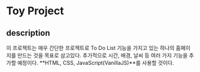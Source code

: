 # Toy Project

## description

이 프로젝트는 매우 간단한 프로젝트로 To Do List 기능을 가지고 있는 하나의 홈페이지를 만드는 것을 목표로 삼고있다. 추가적으로 시간, 배경, 날씨 등 여러 가지 기능을 추가할 예정이다. **HTML, CSS, JavaScript(VanillaJS)**를 사용할 것이다.
